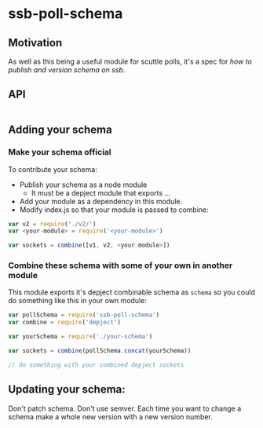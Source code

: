 # ssb-poll-schema

## Motivation

As well as this being a useful module for scuttle polls, it's a spec for _how to publish and version schema on ssb_.

## API

```js

```

## Adding your schema 

### Make your schema official

To contribute your schema:

- Publish your schema as a node module
  - It must be a depject module that exports ...
- Add your module as a dependency in this module. 
- Modify index.js so that your module is passed to combine:
```js
var v2 = require('./v2/')
var <your-module> = require('<your-module>')

var sockets = combine([v1, v2, <your module>])

```

### Combine these schema with some of your own in another module

This module exports it's depject combinable schema as `schema` so you could do something like this in your own module:

```js
var pollSchema = require('ssb-poll-schema')
var combine = require('depject')

var yourSchema = require('./your-schema')

var sockets = combine(pollSchema.concat(yourSchema)) 

// do something with your combined depject sockets

```

## Updating your schema:

Don't patch schema. Don't use semver. Each time you want to change a schema make a whole new version with a new version number.
